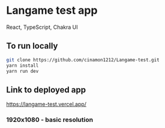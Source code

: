 # Langame test app

React, TypeScript, Chakra UI

## To run locally

```bash
git clone https://github.com/cinamon1212/Langame-test.git
yarn install
yarn run dev
```

## Link to deployed app

https://langame-test.vercel.app/

### 1920x1080 - basic resolution
